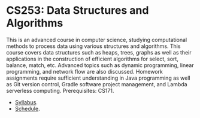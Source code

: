# CS253: Data Structures and Algorithms

This is an advanced course in computer science, studying computational methods to process data using various structures and algorithms. This course covers data structures such as heaps, trees, graphs as well as their applications in the construction of efficient algorithms for select, sort, balance, match, etc. Advanced topics such as dynamic programming, linear programming, and network flow are also discussed. Homework assignments require sufficient understanding in Java programming as well as Git version control, Gradle software project management, and Lambda serverless computing. Prerequisites: CS171.

* [Syllabus](doc/syllabus.md).
* [Schedule](doc/schedule.md).
